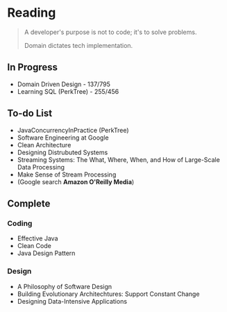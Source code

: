 # Reading
> A developer's purpose is not to code; it's to solve problems. 
> 
> Domain dictates tech implementation.

## In Progress
- Domain Driven Design - 137/795
- Learning SQL (PerkTree) - 255/456

## To-do List
- JavaConcurrencyInPractice (PerkTree)
- Software Engineering at Google
- Clean Architecture
- Designing Distrubuted Systems
- Streaming Systems: The What, Where, When, and How of Large-Scale Data Processing
- Make Sense of Stream Processing
- (Google search **Amazon O'Reilly Media**)

## Complete
### Coding
- Effective Java
- Clean Code
- Java Design Pattern

### Design
- A Philosophy of Software Design
- Building Evolutionary Architechtures: Support Constant Change
- Designing Data-Intensive Applications
